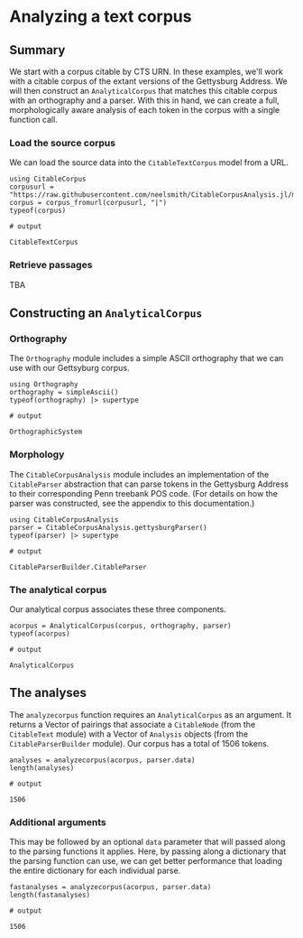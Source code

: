 # Analyzing a text corpus


## Summary

We start with a corpus citable by CTS URN. In these examples, we'll work with a citable corpus of the extant versions of the Gettysburg Address.  We will then construct an `AnalyticalCorpus` that matches this citable corpus with an orthography and a parser.  With this in hand, we can create a full, morphologically aware analysis of each token in the corpus with a single function call.


### Load the source corpus

We can load the source data into the `CitableTextCorpus` model from a URL.

```jldoctest corpus
using CitableCorpus
corpusurl = "https://raw.githubusercontent.com/neelsmith/CitableCorpusAnalysis.jl/main/test/data/gettysburg/gettysburgcorpus.csv"
corpus = corpus_fromurl(corpusurl, "|")
typeof(corpus)

# output

CitableTextCorpus
```

### Retrieve passages


TBA


## Constructing an `AnalyticalCorpus`

### Orthography

The `Orthography` module includes a simple ASCII orthography that we can use with our Gettsyburg corpus.

```jldoctest corpus
using Orthography
orthography = simpleAscii()
typeof(orthography) |> supertype

# output

OrthographicSystem
```

### Morphology

The `CitableCorpusAnalysis` module includes an implementation of the `CitableParser` abstraction that can parse tokens in the Gettysburg Address to their corresponding Penn treebank POS code.  (For details on how the parser was constructed, see the appendix to this documentation.)

```jldoctest corpus
using CitableCorpusAnalysis
parser = CitableCorpusAnalysis.gettysburgParser()
typeof(parser) |> supertype

# output

CitableParserBuilder.CitableParser
```

### The analytical corpus

Our analytical corpus associates these three components.

```jldoctest corpus
acorpus = AnalyticalCorpus(corpus, orthography, parser)
typeof(acorpus)

# output

AnalyticalCorpus
```

## The analyses

The `analyzecorpus` function requires an `AnalyticalCorpus` as an argument. It returns a Vector of pairings that associate a `CitableNode` (from the `CitableText` module) with a Vector of `Analysis` objects (from the `CitableParserBuilder` module).  Our corpus has a total of 1506 tokens.

```jldoctest corpus
analyses = analyzecorpus(acorpus, parser.data)
length(analyses)

# output

1506
```


### Additional arguments

This may be followed by an optional `data` parameter that will passed along to the parsing functions it applies.  Here, by passing along a dictionary that the parsing function can use, we can get better performance that loading the entire dictionary for each individual parse.

```jldoctest corpus
fastanalyses = analyzecorpus(acorpus, parser.data)
length(fastanalyses)

# output

1506
```